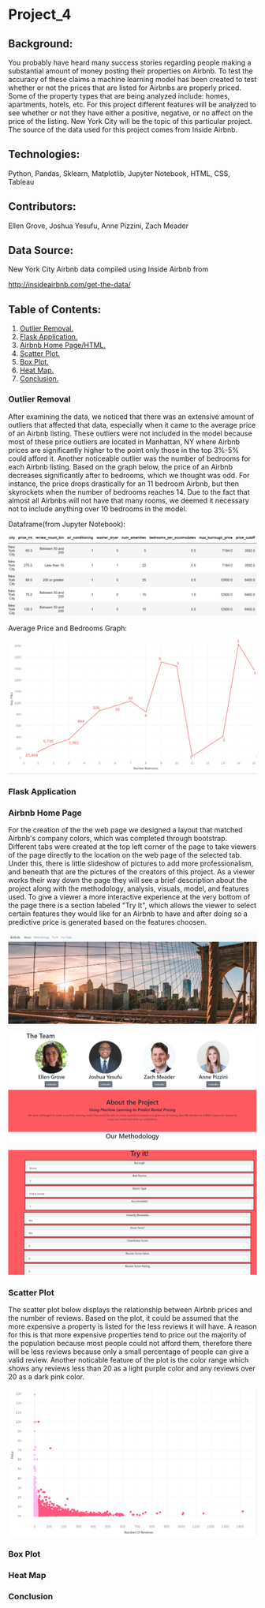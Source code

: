 # Project_4

## Background:

You probably have heard many success stories regarding people making a substantial amount of money posting their properties on Airbnb. To test the accuracy of these claims a machine learning model has been created to test whether or not the prices that are listed for Airbnbs are properly priced. Some of the property types that are being analyzed include: homes, apartments, hotels, etc. For this project different features will be analyzed to see whether or not they have either a positive, negative, or no affect on the price of the listing. New York City will be the topic of this particular project. The source of the data used for this project comes from Inside Airbnb.

## Technologies:

Python, Pandas, Sklearn, Matplotlib, Jupyter Notebook, HTML, CSS, Tableau 

## Contributors:

Ellen Grove, Joshua Yesufu, Anne Pizzini, Zach Meader

## Data Source:

New York City Airbnb data compiled using Inside Airbnb from

http://insideairbnb.com/get-the-data/

## Table of Contents:

1. [ Outlier Removal. ](#outlier)
2. [ Flask Application. ](#flask)
3. [ Airbnb Home Page/HTML. ](#airbnb_html)
4. [ Scatter Plot. ](#scatter_plot)
5. [ Box Plot. ](#box_plot)
6. [ Heat Map. ](#heat_map)
7. [ Conclusion. ](#conc)

<a name="outlier"></a>
### Outlier Removal

After examining the data, we noticed that there was an extensive amount of outliers that affected that data, especially when it came to the average price of an Airbnb listing. These outliers were not included in the model because most of these price outliers are located in Manhattan, NY where Airbnb prices are significantly higher to the point only those in the top 3%-5% could afford it. Another noticeable outlier was the number of bedrooms for each Airbnb listing. Based on the graph below, the price of an Airbnb decreases significantly after to bedrooms, which we thought was odd. For instance, the price drops drastically for an 11 bedroom Airbnb, but then skyrockets when the number of bedrooms reaches 14. Due to the fact that almost all Airbnbs will not have that many rooms, we deemed it necessary not to include anything over 10 bedrooms in the model.


Dataframe(from Jupyter Notebook):

![dataframe](./images/Outlier_Removal.PNG)


Average Price and Bedrooms Graph:

![bedrooms](./images/AveragePrice_and_Bedrooms.PNG)

<a name="flask"></a>
### Flask Application

<a name="airbnb_html"></a>
### Airbnb Home Page

For the creation of the the web page we designed a layout that matched Airbnb's company colors, which was completed through bootstrap. Different tabs were created at the top left corner of the page to take viewers of the page directly to the location on the web page of the selected tab. Under this, there is little slideshow of pictures to add more professionalism, and beneath that are the pictures of the creators of this project. As a viewer works their way down the page they will see a brief description about the project along with the methodology, analysis, visuals, model, and features used. To give a viewer a more interactive experience at the very bottom of the page there is a section labeled "Try It", which allows the viewer to select certain features they would like for an Airbnb to have and after doing so a predictive price is generated based on the features choosen.


![web1](./images/Web_Page_1.PNG)


![web2](./images/Web_Page_2.PNG)


![web3](./images/Web_Page_3.PNG)


<a name="scatter_plot"></a>
### Scatter Plot

The scatter plot below displays the relationship between Airbnb prices and the number of reviews. Based on the plot, it could be assumed that the more expensive a property is listed for the less reviews it will have. A reason for this is that more expensive properties tend to price out the majority of the population because most people could not afford them, therefore there will be less reviews because only a small percentage of people can give a valid review. Another noticable feature of the plot is the color range which shows any reviews less than 20 as a light purple color and any reviews over 20 as a dark pink color.

![scatter](./images/Scatter_Plot.PNG)

<a name="box_plot"></a>
### Box Plot

<a name="heat_map"></a>
### Heat Map

<a name="conc"></a>
### Conclusion
